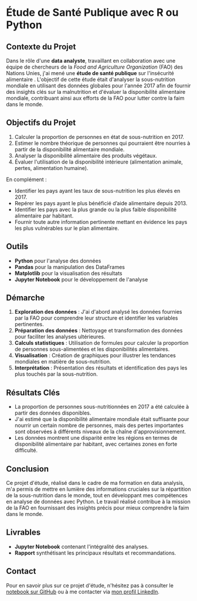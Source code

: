 # Étude de Santé Publique avec R ou Python

## Contexte du Projet

Dans le rôle d'une **data analyste**, travaillant en collaboration avec une équipe de chercheurs de la *Food and Agriculture Organization* (FAO) des Nations Unies, j'ai mené une **étude de santé publique** sur l'insécurité alimentaire . L'objectif de cette étude était d'analyser la sous-nutrition mondiale en utilisant des données globales pour l'année 2017 afin de fournir des insights clés sur la malnutrition et d'évaluer la disponibilité alimentaire mondiale, contribuant ainsi aux efforts de la FAO pour lutter contre la faim dans le monde.

## Objectifs du Projet

1. Calculer la proportion de personnes en état de sous-nutrition en 2017.
2. Estimer le nombre théorique de personnes qui pourraient être nourries à partir de la disponibilité alimentaire mondiale.
3. Analyser la disponibilité alimentaire des produits végétaux.
4. Évaluer l'utilisation de la disponibilité intérieure (alimentation animale, pertes, alimentation humaine).

En complément :
   - Identifier les pays ayant les taux de sous-nutrition les plus élevés en 2017.
   - Repérer les pays ayant le plus bénéficié d’aide alimentaire depuis 2013.
   - Identifier les pays avec la plus grande ou la plus faible disponibilité alimentaire par habitant.
   - Fournir toute autre information pertinente mettant en évidence les pays les plus vulnérables sur le plan alimentaire.


## Outils

- **Python** pour l'analyse des données
- **Pandas** pour la manipulation des DataFrames
- **Matplotlib** pour la visualisation des résultats
- **Jupyter Notebook** pour le développement de l'analyse

## Démarche

1. **Exploration des données** : J'ai d'abord analysé les données fournies par la FAO pour comprendre leur structure et identifier les variables pertinentes.
2. **Préparation des données** : Nettoyage et transformation des données pour faciliter les analyses ultérieures.
3. **Calculs statistiques** : Utilisation de formules pour calculer la proportion de personnes sous-alimentées et les disponibilités alimentaires.
4. **Visualisation** : Création de graphiques pour illustrer les tendances mondiales en matière de sous-nutrition.
5. **Interprétation** : Présentation des résultats et identification des pays les plus touchés par la sous-nutrition.

## Résultats Clés

- La proportion de personnes sous-nutritionnées en 2017 a été calculée à partir des données disponibles.
- J'ai estimé que la disponibilité alimentaire mondiale était suffisante pour nourrir un certain nombre de personnes, mais des pertes importantes sont observées à différents niveaux de la chaîne d'approvisionnement.
- Les données montrent une disparité entre les régions en termes de disponibilité alimentaire par habitant, avec certaines zones en forte difficulté.

## Conclusion

Ce projet d'étude, réalisé dans le cadre de ma formation en data analysis, m'a permis de mettre en lumière des informations cruciales sur la répartition de la sous-nutrition dans le monde, tout en développant mes compétences en analyse de données avec Python. Le travail réalisé contribue à la mission de la FAO en fournissant des insights précis pour mieux comprendre la faim dans le monde.

## Livrables

- **Jupyter Notebook** contenant l'intégralité des analyses.
- **Rapport** synthétisant les principaux résultats et recommandations.

## Contact

Pour en savoir plus sur ce projet d'étude, n'hésitez pas à consulter le [notebook sur GitHub](#) ou à me contacter via [mon profil LinkedIn](#).

